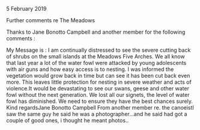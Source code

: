 5 February 2019

Further comments re The Meadows

Thanks to Jane Bonotto Campbell and another member for the following comments :

My Message is : I am continually distressed to see the severe cutting back of shrubs on the small islands at the Meadows Five Arches. We all know that last year a lot of the water fowl were attacked by young adolescents with air guns and how easy access is to nesting. I was informed the vegetation would grow back in time but can see it has been cut back even more. This leaves little protection for nesting in severe weather and acts of violence.It would be devastating to see our swans, geese and other water fowl without the next generation. We lost all our signets, the level of water fowl has diminished. We need to ensure they have the best chances surely. Kind regardsJane Bonotto Campbell From another member re. the canoeistI saw the same guy he said he was a photographer...and he said had got a couple of good ones, i thought he meant photos..

